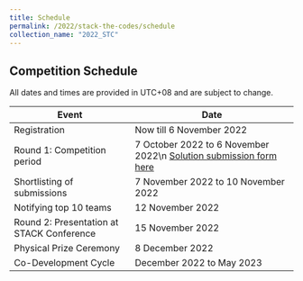 ```yaml
---
title: Schedule
permalink: /2022/stack-the-codes/schedule
collection_name: "2022_STC"
---
```


## Competition Schedule

All dates and times are provided in UTC+08 and are subject to change.


Event | Date
---|---
Registration | Now till 6 November 2022
Round 1: Competition period | 7 October 2022 to 6 November 2022\n [Solution submission form here](https://form.gov.sg/6347be2822675200119b9fb9)
Shortlisting of submissions | 7 November 2022 to 10 November 2022
Notifying top 10 teams | 12 November 2022
Round 2: Presentation at STACK Conference | 15 November 2022
Physical Prize Ceremony | 8 December 2022
Co-Development Cycle | December 2022 to May 2023
